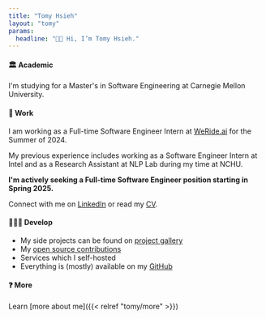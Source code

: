 ```yaml
---
title: "Tomy Hsieh"
layout: "tomy"
params:
  headline: "👋🏻 Hi, I’m Tomy Hsieh."
---
```


#### 🏛 Academic

I'm studying for a Master's in Software Engineering at Carnegie Mellon University.

#### 💼 Work

I am working as a Full-time Software Engineer Intern at [WeRide.ai](https://weride.ai) for the Summer of 2024.

My previous experience includes working as a Software Engineer Intern at Intel and as a Research Assistant at NLP Lab during my time at NCHU.

**I'm actively seeking a Full-time Software Engineer position starting in Spring 2025.**

Connect with me on [LinkedIn](https://www.linkedin.com/in/tomy0000000) or read my [CV](https://cv.tomy.me).

#### 🧑🏻‍💻 Develop

- My side projects can be found on [project gallery](https://projects.tomy.me)
- My [open source contributions](https://github.com/search?q=author%3Atomy0000000+-owner%3Atomy0000000+is%3Amerged&type=pullrequests)
- Services which I self-hosted
- Everything is (mostly) available on my [GitHub](https://github.com/tomy0000000)

#### ❓ More

Learn [more about me]({{< relref "tomy/more" >}})
